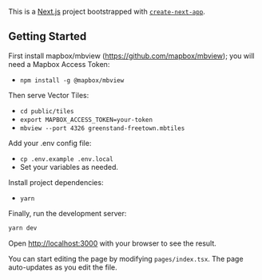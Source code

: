 This is a [Next.js](https://nextjs.org/) project bootstrapped with [`create-next-app`](https://github.com/vercel/next.js/tree/canary/packages/create-next-app).

## Getting Started

First install mapbox/mbview (https://github.com/mapbox/mbview); you will need a Mapbox Access Token:

- `npm install -g @mapbox/mbview`

Then serve Vector Tiles:

- `cd public/tiles`
- `export MAPBOX_ACCESS_TOKEN=your-token`
- `mbview --port 4326 greenstand-freetown.mbtiles`

Add your .env config file:

- `cp .env.example .env.local`
- Set your variables as needed.

Install project dependencies:

- `yarn`

Finally, run the development server:

```bash
yarn dev
```

Open [http://localhost:3000](http://localhost:3000) with your browser to see the result.

You can start editing the page by modifying `pages/index.tsx`. The page auto-updates as you edit the file.
